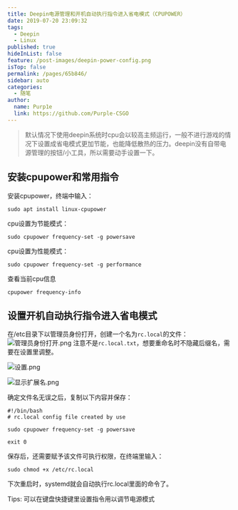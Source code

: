 ```yaml
---
title: Deepin电源管理和开机自动执行指令进入省电模式（CPUPOWER）
date: 2019-07-20 23:09:32
tags: 
  - Deepin
  - Linux
published: true
hideInList: false
feature: /post-images/deepin-power-config.png
isTop: false
permalink: /pages/65b846/
sidebar: auto
categories: 
  - 随笔
author: 
  name: Purp1e
  link: https://github.com/Purple-CSGO
---
```

> 默认情况下使用deepin系统时cpu会以较高主频运行，一般不进行游戏的情况下设置成省电模式更加节能，也能降低散热的压力。deepin没有自带电源管理的按钮/小工具，所以需要动手设置一下。

## 安装cpupower和常用指令

安装cpupower，终端中输入：

```
sudo apt install linux-cpupower
```

cpu设置为节能模式：

```
sudo cpupower frequency-set -g powersave
```

cpu设置为性能模式：

```
sudo cpupower frequency-set -g performance
```

查看当前cpu信息
```
cpupower frequency-info
```

## 设置开机自动执行指令进入省电模式

在/etc目录下以管理员身份打开，创建一个名为`rc.local`的文件：
![管理员身份打开.png](https://gitee.com/Purple-CSGO/Purp1e-Image-Hosting/raw/master/20200329230945.png)
注意不是`rc.local.txt`，想要重命名时不隐藏后缀名，需要在设置里调整。

![设置.png](https://gitee.com/Purple-CSGO/Purp1e-Image-Hosting/raw/master/20200329230955.png)

![显示扩展名.png](https://gitee.com/Purple-CSGO/Purp1e-Image-Hosting/raw/master/20200329231026.png)

确定文件名无误之后，复制以下内容并保存：
```
#!/bin/bash
# rc.local config file created by use

sudo cpupower frequency-set -g powersave

exit 0
```

保存后，还需要赋予该文件可执行权限，在终端里输入：

```
sudo chmod +x /etc/rc.local
```

下次重启时，systemd就会自动执行rc.local里面的命令了。

Tips: 可以在键盘快捷键里设置指令用以调节电源模式

